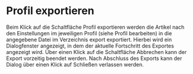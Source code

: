 # Profil exportieren 

Beim Klick auf die Schaltfläche Profil exportieren werden die Artikel nach den Einstellungen im jeweiligen Profil \(siehe Profil bearbeiten\) in die angegebene Datei im Verzeichnis export exportiert. Hierbei wird ein Dialogfenster angezeigt, in dem der aktuelle Fortschritt des Exportes angezeigt wird. Über einen Klick auf die Schaltfläche Abbrechen kann der Export vorzeitig beendet werden. Nach Abschluss des Exports kann der Dialog über einen Klick auf Schließen verlassen werden.



